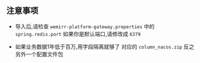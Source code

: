 ## 注意事项

- 导入后,请检查 `wemirr-platform-gateway.properties` 中的 `spring.redis.port` 如果你是默认端口,请修改成 `6379`

- 如果业务数据1年低于百万,用字段隔离就够了 对应的 `column_nacos.zip` 反之另外一个配置文件包